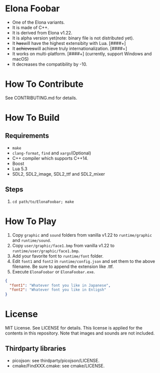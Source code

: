# Elona Foobar

* One of the Elona variants.
* It is made of C++.
* It is derived from Elona v1.22.
* It is alpha version yet(note: binary file is not distributed yet).
* It ~~has~~will have the highest extensibity with Lua. [####+]
* It ~~achieves~~will achieve truly internationalization. [####+]
* It works on multi-platform. [####+] (currently, support Windows and macOS)
* It decreases the compatibility by -10.



# How To Contribute

See CONTRIBUTING.md for details.



# How To Build

## Requirements

* `make`
* `clang-format`, `find` and `xargs`(Optional)
* C++ compiler which supports C++14.
* Boost
* Lua 5.3
* SDL2, SDL2_image, SDL2_ttf and SDL2_mixer

## Steps

1. `cd path/to/ElonaFoobar; make`


# How To Play

1. Copy `graphic` and `sound` folders from vanilla v1.22 to `runtime/graphic` and `runtime/sound`.
1. Copy `user/graphic/face1.bmp` from vanilla v1.22 to `runtime/user/graphic/face1.bmp`.
1. Add your favorite font to `runtime/font` folder.
1. Edit `font1` and `font2` in `runtime/config.json` and set them to the above filename. Be sure to append the extension like .ttf.
1. Execute `ElonaFoobar` or `ElonaFoobar.exe`.


```json
{
  "font1": "Whatever font you like in Japanese",
  "font2": "Whatever font you like in Enligsh"
}
```




# License

MIT License. See LICENSE for details. This license is applied for the
contents in this repository. Note that images and sounds are not included.

## Thirdparty libraries

* picojson: see thirdparty/picojson/LICENSE.
* cmake/FindXXX.cmake: see cmake/LICENSE.
